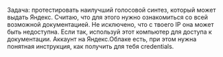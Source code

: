 Задача: протестировать наилучший голосовой синтез, который может выдать Яндекс.
Считаю, что для этого нужно ознакомиться со всей возможной документацией.
Не исключено, что с твоего IP она может быть недоступна.
Если так, используй этот компьютер для доступа к документации.
Аккаунт на Яндекс.Облаке есть, при этом нужна понятная инструкция, как получить для тебя credentials.